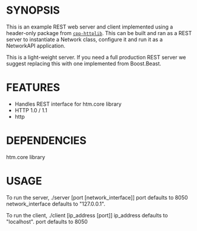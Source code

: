 # SYNOPSIS 

This is an example REST web server and client implemented using a header-only package 
from [`cpp-httplib`](https://github.com/yhirose/cpp-httplib). This can be built and ran 
as a REST server to instantiate a Network class, configure it and run it as a NetworkAPI 
application.

This is a light-weight server.  If you need a full production REST server we suggest 
replacing this with one implemented from Boost.Beast.

# FEATURES

* Handles REST interface for htm.core library
* HTTP 1.0 / 1.1
* http

# DEPENDENCIES
   htm.core library

# USAGE

To run the server, 
  ./server [port [network_interface]]
     port defaults to 8050
	 network_interface defaults to "127.0.0.1".
  
To run the client,
  ./client [ip_address [port]]
     ip_address defaults to "localhost".
	 port defaults to 8050
	 
	 
